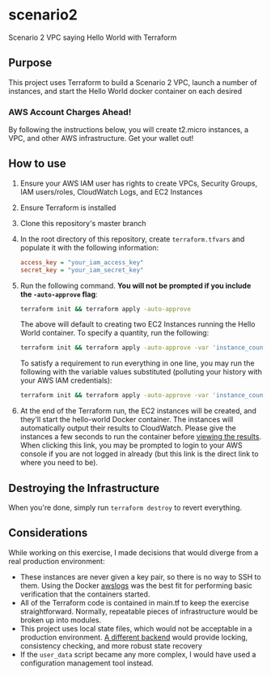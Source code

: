 # scenario2
Scenario 2 VPC saying Hello World with Terraform

## Purpose

This project uses Terraform to build a Scenario 2 VPC, launch a number of instances, and start the Hello World docker container on each desired 

### AWS Account Charges Ahead!

By following the instructions below, you will create t2.micro instances, a VPC, and other AWS infrastructure. Get your wallet out!

## How to use

1. Ensure your AWS IAM user has rights to create VPCs, Security Groups, IAM users/roles, CloudWatch Logs, and EC2 Instances
1. Ensure Terraform is installed
1. Clone this repository's master branch
1. In the root directory of this repository, create `terraform.tfvars` and populate it with the following information:

    ``` ini
    access_key = "your_iam_access_key"
    secret_key = "your_iam_secret_key"
    ```

1. Run the following command. **You will not be prompted if you include the `-auto-approve` flag**:

    ``` bash
    terraform init && terraform apply -auto-approve
    ```

    The above will default to creating two EC2 Instances running the Hello World container. To specify a quantity, run the following:

    ``` bash
    terraform init && terraform apply -auto-approve -var 'instance_count=#'
    ```

    To satisfy a requirement to run everything in one line, you may run the following with the variable values substituted (polluting your history with your AWS IAM credentials):

    ``` bash
    terraform init && terraform apply -auto-approve -var 'instance_count=#' -var 'access_key=your_iam_access_key' -var 'secret_key=your_iam_secret_key'
    ```

1. At the end of the Terraform run, the EC2 instances will be created, and they'll start the hello-world Docker container. The instances will automatically output their results to CloudWatch. Please give the instances a few seconds to run the container before [viewing the results](https://console.aws.amazon.com/cloudwatch/home?region=us-east-1#logStream:group=hello_world_docker_logs). When clicking this link, you may be prompted to login to your AWS console if you are not logged in already (but this link is the direct link to where you need to be). 

## Destroying the Infrastructure

When you're done, simply run `terraform destroy` to revert everything.

## Considerations

While working on this exercise, I made decisions that would diverge from a real production environment:

- These instances are never given a key pair, so there is no way to SSH to them. Using the Docker [awslogs](https://docs.docker.com/config/containers/logging/awslogs/) was the best fit for performing basic verification that the containers started.
- All of the Terraform code is contained in main.tf to keep the exercise straightforward. Normally, repeatable pieces of infrastructure would be broken up into modules.
- This project uses local state files, which would not be acceptable in a production environment. [A different backend](https://www.terraform.io/docs/backends/types/index.html) would provide locking, consistency checking, and more robust state recovery
- If the `user_data` script became any more complex, I would have used a configuration management tool instead.